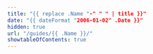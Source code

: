 ```yaml
---
title: "{{ replace .Name "-" " " | title }}"
date: "{{ dateFormat "2006-01-02" .Date }}"
hidden: true
url: "/guides/{{ .Name }}/"
showtableOfContents: true
---
```

